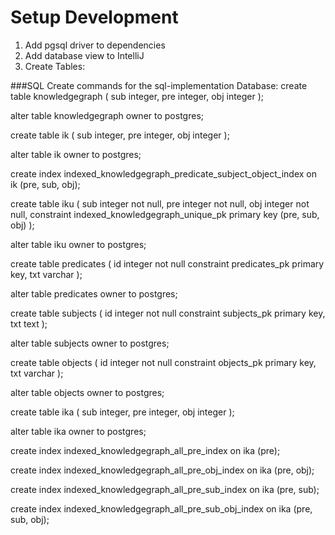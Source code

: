 # Setup Development
1. Add pgsql driver to dependencies
2. Add database view to IntelliJ
3. Create Tables:

###SQL Create commands for the sql-implementation Database:
create table knowledgegraph
(
sub integer,
pre integer,
obj integer
);

alter table knowledgegraph
owner to postgres;

create table ik
(
sub integer,
pre integer,
obj integer
);

alter table ik
owner to postgres;

create index indexed_knowledgegraph_predicate_subject_object_index
on ik (pre, sub, obj);

create table iku
(
sub integer not null,
pre integer not null,
obj integer not null,
constraint indexed_knowledgegraph_unique_pk
primary key (pre, sub, obj)
);

alter table iku
owner to postgres;

create table predicates
(
id  integer not null
constraint predicates_pk
primary key,
txt varchar
);

alter table predicates
owner to postgres;

create table subjects
(
id  integer not null
constraint subjects_pk
primary key,
txt text
);

alter table subjects
owner to postgres;

create table objects
(
id  integer not null
constraint objects_pk
primary key,
txt varchar
);

alter table objects
owner to postgres;

create table ika
(
sub integer,
pre integer,
obj integer
);

alter table ika
owner to postgres;

create index indexed_knowledgegraph_all_pre_index
on ika (pre);

create index indexed_knowledgegraph_all_pre_obj_index
on ika (pre, obj);

create index indexed_knowledgegraph_all_pre_sub_index
on ika (pre, sub);

create index indexed_knowledgegraph_all_pre_sub_obj_index
on ika (pre, sub, obj);

